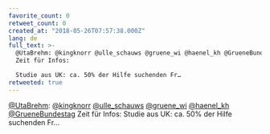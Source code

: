 ```yaml
---
favorite_count: 0
retweet_count: 0
created_at: "2018-05-26T07:57:38.000Z"
lang: de
full_text: >-
  @UtaBrehm: @kingknorr @ulle_schauws @gruene_wi @haenel_kh @GrueneBundestag
  Zeit für Infos:

  Studie aus UK: ca. 50% der Hilfe suchenden Fr…
retweeted: true
---
```


[@UtaBrehm](https://twitter.com/UtaBrehm):
[@kingknorr](https://twitter.com/kingknorr)
[@ulle_schauws](https://twitter.com/ulle_schauws)
[@gruene_wi](https://twitter.com/gruene_wi)
[@haenel_kh](https://twitter.com/haenel_kh)
[@GrueneBundestag](https://twitter.com/GrueneBundestag) Zeit für Infos: Studie
aus UK: ca. 50% der Hilfe suchenden Fr…
